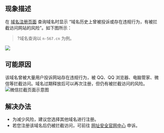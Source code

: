 
## 现象描述
在 [域名注册页面](https://dnspod.cloud.tencent.com/?from=qcloudHpProductDns/) 查询域名时显示 “域名历史上曾被投诉或存在违规行为，有被拦截访问网站的风险”。如下图所示：
>?域名查询以 `n-567.cn` 为例。
>
![](https://qcloudimg.tencent-cloud.cn/raw/2e4c25fc4d4670e2750ccbcc98b7ab0b.png)

## 可能原因
该域名曾被大量用户投诉网站存在违规行为，被 QQ、QQ 浏览器、电脑管家、微信等拦截访问。域名过期释放后可以再次注册，但仍有被拦截访问的风险。
![微信拦截页面示意图](https://qcloudimg.tencent-cloud.cn/raw/8553d21f4faebe419c7cb9fe8f92b2fa.png)

## 解决办法
- 为减少风险，建议您选择其他域名进行注册。
- 若您注册该域名后仍被拦截访问，可前往 [网址安全官网中心](https://urlsec.qq.com/complain.html) 申诉。
